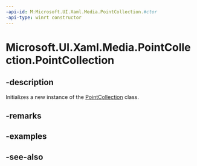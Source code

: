 ```yaml
---
-api-id: M:Microsoft.UI.Xaml.Media.PointCollection.#ctor
-api-type: winrt constructor
---
```


<!-- Method syntax
public PointCollection()
-->

# Microsoft.UI.Xaml.Media.PointCollection.PointCollection

## -description
Initializes a new instance of the [PointCollection](pointcollection.md) class.

## -remarks

## -examples

## -see-also
